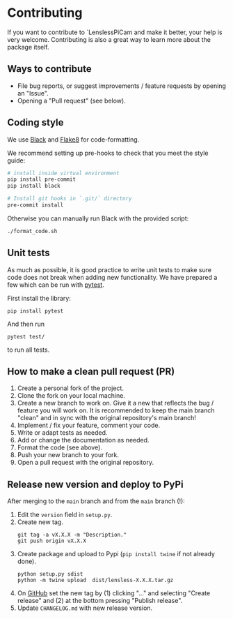 # Contributing

If you want to contribute to `LenslessPiCam and make it better, your help is
very welcome. Contributing is also a great way to learn more about the package
itself.

## Ways to contribute
- File bug reports, or suggest improvements / feature requests by opening an "Issue".
- Opening a "Pull request" (see below).


## Coding style

We use [Black](https://github.com/psf/black) and [Flake8](https://flake8.pycqa.org/en/latest/)
for code-formatting. 

We recommend setting up pre-hooks to check that you meet the style guide:
```bash
# install inside virtual environment
pip install pre-commit
pip install black

# Install git hooks in `.git/` directory
pre-commit install
```

Otherwise you can manually run Black with the provided script:
```bash
./format_code.sh
```

## Unit tests

As much as possible, it is good practice to write unit tests to make sure 
code does not break when adding new functionality. We have prepared a few 
which can be run with [pytest](https://docs.pytest.org).

First install the library:
```
pip install pytest
```
And then run
```
pytest test/
```
to run all tests.

## How to make a clean pull request (PR)

1. Create a personal fork of the project.
2. Clone the fork on your local machine. 
3. Create a new branch to work on. Give it a new that reflects the bug / feature you will work on. It is recommended to keep the main branch "clean" and in sync with the original repository's main branch!
4. Implement / fix your feature, comment your code.
5. Write or adapt tests as needed.
6. Add or change the documentation as needed.
7. Format the code (see above).
8. Push your new branch to your fork.
9. Open a pull request with the original repository.

## Release new version and deploy to PyPi

After merging to the `main` branch and from the `main` branch (!):

1. Edit the `version` field in `setup.py`.
2. Create new tag.
    ```
    git tag -a vX.X.X -m "Description."
    git push origin vX.X.X
3. Create package and upload to Pypi (`pip install twine` if not already done).
    ```
    python setup.py sdist
    python -m twine upload  dist/lensless-X.X.X.tar.gz
    ```
4. On [GitHub](https://github.com/LCAV/LenslessPiCam/tags) set 
the new tag by (1) clicking "..." and selecting "Create release" and (2) at the bottom pressing "Publish release".
5. Update `CHANGELOG.md` with new release version.
